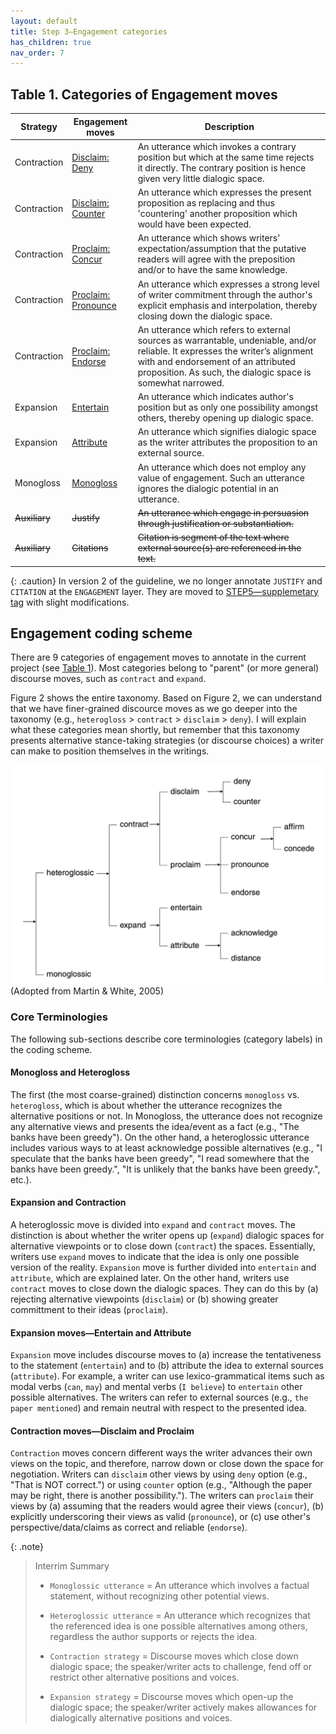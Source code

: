 ```yaml
---
layout: default
title: Step 3–Engagement categories
has_children: true
nav_order: 7
---
```



## Table 1. Categories of Engagement moves

| Strategy      | Engagement moves                    | Description                                                                                                                                                                                                                          |
| ------------- | ----------------------------------- | ------------------------------------------------------------------------------------------------------------------------------------------------------------------------------------------------------------------------------------ |
| Contraction   | [Disclaim: Deny](DENY.md)           | An utterance which invokes a contrary position but which at the same time rejects it directly. The contrary position is hence given very little dialogic space.                                                                      |
| Contraction   | [Disclaim: Counter](COUNTER.md)     | An utterance which expresses the present proposition as replacing and thus 'countering' another proposition which would have been expected.                                                                                          |
| Contraction   | [Proclaim: Concur](CONCUR.md)       | An utterance which shows writers' expectation/assumption that the putative readers will agree with the preposition and/or to have the same knowledge.                                                                                |
| Contraction   | [Proclaim: Pronounce](PRONOUNCE.md) | An utterance which expresses a strong level of writer commitment through the author's explicit emphasis and interpolation, thereby closing down the dialogic space.                                                                  |
| Contraction   | [Proclaim: Endorse](ENDORSE.md)     | An utterance which refers to external sources as warrantable, undeniable,  and/or reliable. It expresses the writer’s alignment with and endorsement of an attributed proposition. As such, the dialogic space is somewhat narrowed. |
| Expansion     | [Entertain](ENTERTAIN.md)           | An utterance which indicates author's position but as only one possibility amongst others, thereby opening up dialogic space.                                                                                                        |
| Expansion     | [Attribute](ATTRIBUTE.md)           | An utterance which signifies dialogic space as the writer attributes the proposition to an external source.                                                                                                                          |
| Monogloss     | [Monogloss](MONOGLOSS.md)           | An utterance which does not employ any value of engagement. Such an utterance ignores the dialogic potential in an utterance.                                                                                                        |
| ~~Auxiliary~~ | ~~Justify~~                         | ~~An utterance which engage in persuasion through justification or substantiation.~~                                                                                                                                                 |
| ~~Auxiliary~~ | ~~Citations~~                       | ~~Citation is segment of the text where external source(s) are referenced in the text.~~                                                                                                                                             |


{: .caution}
In version 2 of the guideline, we no longer annotate `JUSTIFY` and `CITATION` at the `ENGAGEMENT` layer. They are moved to [STEP5—supplemetary tag](./../5_supplementary_tags/index.md) with slight modifications.


## Engagement coding scheme

There are 9 categories of engagement moves to annotate in the current project (see [Table 1](#table-1-categories-of-engagement-moves)). Most categories belong to "parent" (or more general) discourse moves, such as `contract` and `expand`. 

Figure 2 shows the entire taxonomy. Based on Figure 2, we can understand that we have finer-grained discource moves as we go deeper into the taxonomy (e.g., `heterogloss` > `contract` > `disclaim` > `deny`). I will explain what these categories mean shortly, but remember that this taxonomy presents alternative stance-taking strategies (or discourse choices) a writer can make to position themselves in the writings. 

![Figure 2](../figures/FullEngagementtaxonomy.png)
(Adopted from Martin & White, 2005)


### Core Terminologies
The following sub-sections describe core terminologies (category labels) in the coding scheme.

#### Monogloss and Heterogloss
The first (the most coarse-grained) distinction concerns `monogloss` vs. `heterogloss`, which is about whether the utterance recognizes the alternative positions or not. In Monogloss, the utterance does not recognize any alternative views and presents the idea/event as a fact (e.g., "The banks have been greedy"). On the other hand, a heteroglossic utterance includes various ways to at least acknowledge possible alternatives (e.g., "I speculate that the banks have been greedy", "I read somewhere that the banks have been greedy.", "It is unlikely that the banks have been greedy.", etc.).

#### Expansion and Contraction
A heteroglossic move is divided into `expand` and `contract` moves. The distinction is about whether the writer opens up (`expand`) dialogic spaces for alternative viewpoints or to close down (`contract`) the spaces. 
Essentially, writers use `expand` moves to indicate that the idea is only one possible version of the reality. `Expansion` move is further divided into `entertain` and `attribute`, which are explained later.
On the other hand, writers use `contract` moves to close down the dialogic spaces. They can do this by (a) rejecting alternative viewpoints (`disclaim`) or (b) showing greater committment to their ideas (`proclaim`). 

#### Expansion moves—Entertain and Attribute
`Expansion` move includes discourse moves to (a) increase the tentativeness to the statement (`entertain`) and to (b) attribute the idea to external sources (`attribute`). 
For example, a writer can use lexico-grammatical items such as modal verbs (`can`, `may`) and mental verbs (`I believe`) to `entertain` other possible alternatives. The writers can refer to external sources (e.g., `the paper mentioned`) and remain neutral with respect to the presented idea. 

#### Contraction moves—Disclaim and Proclaim
`Contraction` moves concern different ways the writer advances their own views on the topic, and therefore, narrow down or close down the space for negotiation. 
Writers can `disclaim` other views by using `deny` option (e.g., "That is NOT correct.") or using `counter` option (e.g., "Although the paper may be right, there is another possibility."). 
The writers can `proclaim` their views by (a) assuming that the readers would agree their views (`concur`), (b) explicitly underscoring their views as valid (`pronounce`), or (c) use other's perspective/data/claims as correct and reliable (`endorse`).


{: .note}
> Interrim Summary 
>
>
>- `Monoglossic utterance` = An utterance which involves a factual statement, without recognizing other potential views.
>
>
>- `Heteroglossic utterance` = An utterance which recognizes that the referenced idea is one possible alternatives among others, regardless the author supports or rejects the idea.
>
>
>- `Contraction strategy` = Discourse moves which close down dialogic space; the speaker/writer acts to challenge, fend off or restrict other alternative positions and voices.
>
>
>- `Expansion strategy` = Discourse moves which open-up the dialogic space; the speaker/writer actively makes allowances for dialogically alternative positions and voices.
>



